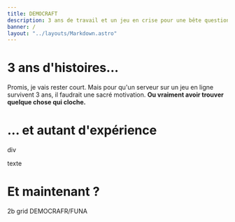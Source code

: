 ```yaml
---
title: DEMOCRAFT
description: 3 ans de travail et un jeu en crise pour une bête question d'éthique ~ voilà le speech.
banner: /
layout: "../layouts/Markdown.astro"
---
```


# 3 ans d'histoires...
Promis, je vais rester court. Mais pour qu'un serveur sur un jeu en ligne survivent 3 ans,
il faudrait une sacré motivation. **Ou vraiment avoir trouver quelque chose qui cloche.**

# ... et autant d'expérience
div

texte
# Et maintenant ?

2b grid DEMOCRAFR/FUNA
